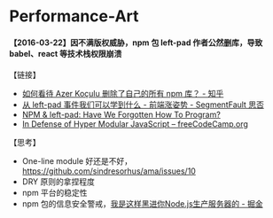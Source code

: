 # Performance-Art

#### 【2016-03-22】因不满版权威胁，npm 包 left-pad 作者公然删库，导致 babel、react 等技术栈权限崩溃

【链接】
- [如何看待 Azer Koçulu 删除了自己的所有 npm 库？ - 知乎](https://www.zhihu.com/question/41694868)
- [从 left-pad 事件我们可以学到什么 - 前端涨姿势 - SegmentFault 思否](https://segmentfault.com/a/1190000004700432)
- [NPM & left-pad: Have We Forgotten How To Program?](https://www.davidhaney.io/npm-left-pad-have-we-forgotten-how-to-program/)
- [In Defense of Hyper Modular JavaScript – freeCodeCamp.org](https://medium.freecodecamp.org/in-defense-of-hyper-modular-javascript-33934c79e113)

【思考】
- One-line module 好还是不好，https://github.com/sindresorhus/ama/issues/10
- DRY 原则的拿捏程度
- npm 平台的稳定性
- npm 包的信息安全警戒，[我是这样黑进你Node.js生产服务器的 - 掘金](https://juejin.im/post/5b8b37c951882542a82ba60c)
